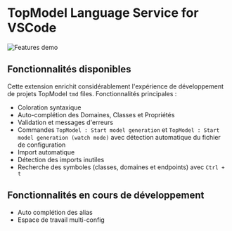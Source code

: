 # TopModel Language Service for VSCode

![Features demo](https://raw.githubusercontent.com/klee-contrib/topmodel/develop/TopModel.VSCode/demo.gif "Features demonstration")

## Fonctionnalités disponibles

Cette extension enrichit considérablement l'expérience de développement de projets TopModel `tmd` files. Fonctionnalités principales :

- Coloration syntaxique
- Auto-complétion des Domaines, Classes et Propriétés
- Validation et messages d'erreurs
- Commandes `TopModel : Start model generation` et `TopModel : Start model generation (watch mode)` avec détection automatique du fichier de configuration
- Import automatique
- Détection des imports inutiles
- Recherche des symboles (classes, domaines et endpoints) avec `Ctrl + t`

## Fonctionnalités en cours de développement

- Auto complétion des alias
- Espace de travail multi-config
